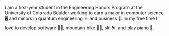 I am a first-year student in the Engineering Honors Program at the University of Colorado Boulder working to earn a major in computer science 🖥️ and minors in quantum engineering ⚛️ and business 👔. In my free time I love to develop software 👨‍💻, mountain bike 🚵‍♂️, ski ⛷️, and play piano 🎹.

<!--
**njclose/njclose** is a ✨ _special_ ✨ repository because its `README.md` (this file) appears on your GitHub profile.

Here are some ideas to get you started:

- 🔭 I’m currently working on ...
- 🌱 I’m currently learning ...
- 👯 I’m looking to collaborate on ...
- 🤔 I’m looking for help with ...
- 💬 Ask me about ...
- 📫 How to reach me: ...
- 😄 Pronouns: ...
- ⚡ Fun fact: ...
-->
